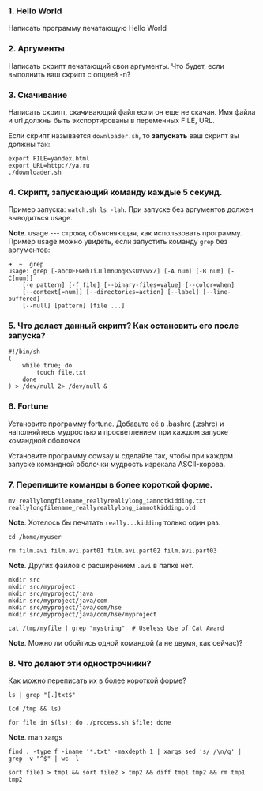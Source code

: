 ### 1. Hello World

Написать программу печатающую Hello World

<!--
```
#!/bin/sh
echo Hello World
```
-->

### 2. Аргументы

Написать скрипт печатающий свои аргументы. Что будет, если выполнить ваш скрипт с опцией -n?

<!--
#!/bin/sh
echo $@
-->

### 3. Скачивание

Написать скрипт, скачивающий файл если он еще не скачан. Имя файла и url должны быть экспортированы в переменных FILE, URL.

Если скрипт называется `downloader.sh`, то **запускать** ваш скрипт вы должны так:

```
export FILE=yandex.html
export URL=http://ya.ru
./downloader.sh
```

<!---
```
#!/bin/sh

set -e

FILE=yandex.html
URL=http://ya.ru

if [[ ! -f $FILE ]]; then
    wget $URL -o $FILE
fi
```
-->

### 4. Скрипт, запускающий команду каждые 5 секунд. 

Пример запуска: `watch.sh ls -lah`.
При запуске без аргументов должен выводиться usage.

**Note**. usage --- строка, объясняющая, как использовать программу. Пример usage можно увидеть, если запустить команду `grep` без аргументов:

```
➜  ~  grep
usage: grep [-abcDEFGHhIiJLlmnOoqRSsUVvwxZ] [-A num] [-B num] [-C[num]]
	[-e pattern] [-f file] [--binary-files=value] [--color=when]
	[--context[=num]] [--directories=action] [--label] [--line-buffered]
	[--null] [pattern] [file ...]
```

<!--
```
#!/bin/sh

set -e

if [[ $# == "0" ]]; then
    echo "usage: watch.sh CMD [ARGS...]"
    exit 1
fi

while true; do
    $@
    sleep 5
done
```
-->

### 5. Что делает данный скрипт? Как остановить его после запуска?

```
#!/bin/sh
(
    while true; do
        touch file.txt
    done
) > /dev/null 2> /dev/null &
```

### 6. Fortune

Установите программу fortune. Добавьте её в .bashrc (.zshrc) и наполняйтесь мудростью и просветлением при каждом запуске командной оболочки.

Установите программу cowsay и сделайте так, чтобы при каждом запуске командной оболочки мудрость изрекала ASCII-корова.

### 7. Перепишите команды в более короткой форме.

```
mv reallylongfilename_reallyreallylong_iamnotkidding.txt reallylongfilename_reallyreallylong_iamnotkidding.old
```
<!-- # mv reallylongfilename_reallyreallylong_iamnotkidding.{txt,old} -->

**Note**. Хотелось бы печатать `really...kidding` только один раз.

```
cd /home/myuser
```
<!-- # cd -->

```
rm film.avi film.avi.part01 film.avi.part02 film.avi.part03
```
**Note**. Других файлов с расширением `.avi` в папке нет.

<!-- # rm file.avi* -->

```
mkdir src
mkdir src/myproject
mkdir src/myproject/java
mkdir src/myproject/java/com
mkdir src/myproject/java/com/hse
mkdir src/myproject/java/com/hse/myproject
```
<!-- # mkdir -p src/myproject/java/com/hse/myproject -->

```
cat /tmp/myfile | grep "mystring"  # Useless Use of Cat Award
```

**Note**. Можно ли обойтись одной командой (а не двумя, как сейчас)?

<!-- # grep mystring /tmp/myfile -->

### 8. Что делают эти однострочники? 

Как можно переписать их в более короткой форме?

```
ls | grep "[.]txt$"
```
<!--  # ls *.txt -->

```
(cd /tmp && ls)
```
<!-- # ls /tmp -->

```
for file in $(ls); do ./process.sh $file; done
```
**Note**. man xargs
<!-- # ls | xargs ./process.sh -->

```
find . -type f -iname '*.txt' -maxdepth 1 | xargs sed 's/ /\n/g' | grep -v "^$" | wc -l
```
<!-- # cat *.txt | wc -w -->

```
sort file1 > tmp1 && sort file2 > tmp2 && diff tmp1 tmp2 && rm tmp1 tmp2
```
<!-- # diff <(sort file1) <(sort file2) -->
